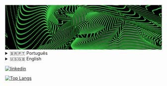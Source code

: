 <div>
  <img src="/assets/banner.png" alt="Banner" title="Banner">
  <details>
    <summary>🇧🇷🇵🇹 Português</summary>
    
### Olá 👋, meu nome é Luiz Fernando
#### Bacharel em Ciência da Computação pela PUC Minas

Olá! Meu nome é Luiz Fernando, tenho 21 anos e moro em Belo Horizonte, Minas Gerais. Sou bacharel em Ciência da Computação pela PUC Minas, e trabalho como engenheiro de software na SYDLE. Possuo experiência linguagens C, C++, C#, Python, Java, Javascript, HTML, CSS e as bibliotecas React, Angular e Stencil.js. 

Meu primeiro contato com programação foi aos 12 anos, com Arduino e Scratch, e, apesar de ter priorizado os estudos na escola durante o Ensino Médio e Fundamental, meu entusiasmo com o assunto é o mesmo de quando mais jovem.  

Além de tecnologia, possuo muito interesse em artes, música e cinema, e sonho em um dia poder unir todos esses interesses ao meu trabalho.

  </details>
  <details>
    <summary>🇺🇸🇬🇧 English</summary>

### Hi there 👋, my name is Luiz Fernando
#### Computer Science Student at PUC Minas

Hello! My name is Luiz Fernando, I'm 21, and currently live in Belo Horizonte, Brazil. I graduated in Computer Science at PUC Minas, and work at SYDLE as a software engineer.
I'm experienced with C, C++, C#, Python, Java, Javascript, HTML and CSS, and with the front-end frameworks React, Angular, and Stencil.js.

I began learning to program with Arduino and Scratch when I was 12, and even though I prioritized school over developing my programming skills throughout the last couple of years of high school, my enthusiasm over the subject remained the same as of that little kid playing around with a circuit board and a computer.

Besides technology in general, I'm particularly passionate about art, music and cinema, and I dream of one day being able to work with all of those areas at once.

  </details>
</div>


[<img src='https://cdn.jsdelivr.net/npm/simple-icons@3.0.1/icons/linkedin.svg' alt='linkedin' height='40'>](https://www.linkedin.com/in/luizf-dev/)

[![Top Langs](https://github-readme-stats.vercel.app/api/top-langs/?username=lfnand0&layout=compact&theme=gotham)](https://github.com/anuraghazra/github-readme-stats)
